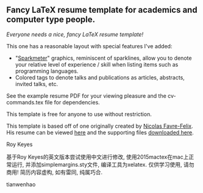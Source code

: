 ## Fancy LaTeX resume template for academics and computer type people.

_Everyone needs a nice, fancy LaTeX resume template!_

This one has a reasonable layout with special features I've added:

* "[Sparkmeter](http://roycoding.github.io/sparkmeters/)" graphics, reminiscent of sparklines, allow you to denote your relative level of experience / skill when listing items such as programming languages.
* Colored tags to denote talks and publications as articles, abstracts, invited talks, etc.

See the example resume PDF for your viewing pleasure and the cv-commands.tex file for dependencies.

This template is free for anyone to use without restriction.

This template is based off of one originally created by [Nicolas Favre-Felix](https://github.com/nicolasff). His resume can be viewed [here](http://linux.dsplabs.com.au/files/p54-resume/examples/cv-nicolas-favre-felix.en.pdf) and the supporting files [downloaded here](http://linux.dsplabs.com.au/files/p54-resume/examples/cv-nff.tar.bz2).

Roy Keyes

基于Roy Keyes的英文版本尝试使用中文进行修改, 使用2015mactex在mac上正常运行, 并添加simplemargins.sty文件, 编译工具为xelatex.
仅供学习使用, 请勿商用! 简历内容虚构, 如有雷同, 纯属巧合.

tianwenhao
